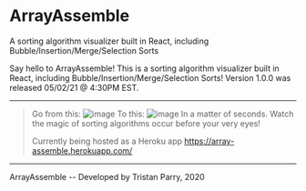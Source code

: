 # ArrayAssemble

A sorting algorithm visualizer built in React, including Bubble/Insertion/Merge/Selection Sorts

Say hello to ArrayAssemble! This is a sorting algorithm visualizer built in React, including
Bubble/Insertion/Merge/Selection Sorts! Version 1.0.0 was released 05/02/21 @ 4:30PM EST.

----------------------------------------------------------------------------------------------------------------------------------
>
> Go from this:
![image](https://user-images.githubusercontent.com/64918749/116826888-5ec54d00-ab64-11eb-9ddd-a70f16147251.png)
> To this:
![image](https://user-images.githubusercontent.com/64918749/116826904-76043a80-ab64-11eb-8f1e-b24820ee1b69.png)
> In a matter of seconds. Watch the magic of sorting algorithms occur before your very eyes!
>
> Currently being hosted as a Heroku app
> https://array-assemble.herokuapp.com/
>
----------------------------------------------------------------------------------------------------------------------------------

ArrayAssemble -- Developed by Tristan Parry, 2020
